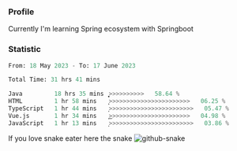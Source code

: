 ### Profile 

Currently I'm learning Spring ecosystem with Springboot

### Statistic
<!--START_SECTION:waka-->

```python
From: 18 May 2023 - To: 17 June 2023

Total Time: 31 hrs 41 mins

Java         18 hrs 35 mins  ͎͎͎͎͎͎͎͎͎͎͎͎͎͎̝>>>>>>>>>>   58.64 %
HTML         1 hr 58 mins    ͎̦>>>>>>>>>>>>>>>>>>>>>>>   06.25 %
TypeScript   1 hr 44 mins    ͎>>>>>>>>>>>>>>>>>>>>>>>>   05.47 %
Vue.js       1 hr 34 mins    ͎͜>>>>>>>>>>>>>>>>>>>>>>>   04.98 %
JavaScript   1 hr 13 mins    ͎>>>>>>>>>>>>>>>>>>>>>>>>   03.86 %
```

<!--END_SECTION:waka-->

If you love snake eater here the snake 
<picture>
  <source media="(prefers-color-scheme: dark)" srcset="https://github.com/pradana4648/pradana4648/blob/c0566a83ca6ea5f2e46bab00e717c4c82b4b5c4c/github-contribution-grid-snake-dark.svg" />
  <source media="(prefers-color-scheme: light)" srcset="https://github.com/pradana4648/pradana4648/blob/c0566a83ca6ea5f2e46bab00e717c4c82b4b5c4c/github-contribution-grid-snake.svg" />
  <img alt="github-snake" src="https://github.com/pradana4648/pradana4648/blob/c0566a83ca6ea5f2e46bab00e717c4c82b4b5c4c/github-contribution-grid-snake.svg" />
</picture>

